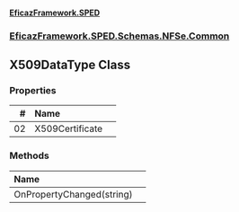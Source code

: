 #### [EficazFramework.SPED](EficazFrameworkSPED.md 'EficazFramework SPED')
### [EficazFramework.SPED.Schemas.NFSe.Common](EficazFramework.SPED.Schemas.NFSe.Common.md 'EficazFramework.SPED.Schemas.NFSe.Common')

## X509DataType Class
### Properties

| # | Name | |
| ---: | :--- | :--- |
| 02 | X509Certificate |  |
### Methods

| Name | |
| :--- | :--- |
| OnPropertyChanged(string) |  |
